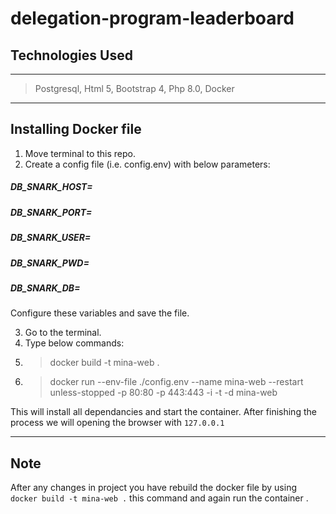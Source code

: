 # delegation-program-leaderboard
## Technologies Used 
***
> Postgresql,
> Html 5,
> Bootstrap 4, 
> Php 8.0,
> Docker
***

## Installing Docker file
1. Move terminal to this repo.
2. Create a config file (i.e. config.env) with below parameters: 
##### DB_SNARK_HOST=
##### DB_SNARK_PORT=
##### DB_SNARK_USER=
##### DB_SNARK_PWD=
##### DB_SNARK_DB=

Configure these variables and save the file.

3. Go to the terminal.
4. Type below commands:
5. >docker build -t mina-web .
6. >docker run --env-file ./config.env --name mina-web --restart unless-stopped -p 80:80 -p 443:443 -i -t -d  mina-web

This will install all dependancies and start the container. After finishing the process we will opening the browser with `127.0.0.1`
***

## Note
After any changes in project you have rebuild the docker file by using 
`docker build -t mina-web .`
this command and again run the container .

